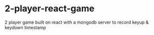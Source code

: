 # 2-player-react-game
2 player game built on react with a mongodb server to record keyup &amp; keydown timestamp
